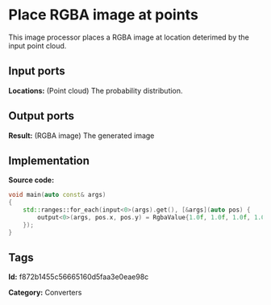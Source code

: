 # Place RGBA image at points

This image processor places a RGBA image at location deterimed by the input point cloud.

## Input ports

__Locations:__ (Point cloud) The probability distribution.

## Output ports

__Result:__ (RGBA image) The generated image

## Implementation

__Source code:__ 

```c++
void main(auto const& args)
{
	std::ranges::for_each(input<0>(args).get(), [&args](auto pos) {
		output<0>(args, pos.x, pos.y) = RgbaValue{1.0f, 1.0f, 1.0f, 1.0f};
	});
}
```

## Tags

__Id:__ f872b1455c56665160d5faa3e0eae98c

__Category:__ Converters